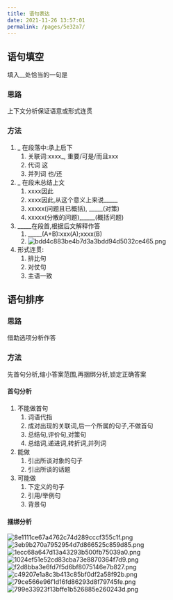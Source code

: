 ```yaml
---
title: 语句表达
date: 2021-11-26 13:57:01
permalink: /pages/5e32a7/
---
```

## 语句填空
填入__处恰当的一句是
### 思路
上下文分析保证语意或形式连贯
### 方法
1. _  在段落中:承上启下 
	1. 关联词:xxxx_,  重要/可是/而且xxx
	2. 代词 这
	3. 并列词 也/还
2. _  在段末总结上文
	1. xxxx因此
	2. xxxx因此,从这个意义上来说_____
	3. xxxxx(问题且已概括), _____(对策)
	4. xxxxx(分散的问题),_____(概括问题)
3. _____在段首,根据后文解释作答
	1. _____(A+B):xxx(A);xxxx(B)
	2. ![bdd4c883be4b7d3a3bdd94d5032ce465.png](/_resources/bdd4c883be4b7d3a3bdd94d5032ce465.png)
4. 形式连贯:
	1. 排比句
	2. 对仗句
	3. 主语一致
## 语句排序
### 思路
借助选项分析作答
### 方法
先首句分析,缩小答案范围,再捆绑分析,锁定正确答案
#### 首句分析
1. 不能做首句
	1. 词语代指
	2. 成对出现的关联词,后一个所属的句子,不做首句
	3. 总结句,评价句,对策句
	4. 总结词,递进词,转折词,并列词
2. 能做
	1. 引出所谈对象的句子
	2. 引出所谈的话题
3. 可能做
	1. 下定义的句子
	2. 引用/举例句
	3. 背景句
#### 捆绑分析
![8e1111ce67a4762c74d289cccf355c1f.png](/_resources/8e1111ce67a4762c74d289cccf355c1f.png)
![3eb9b270a7952954d7d866525c859d85.png](/_resources/3eb9b270a7952954d7d866525c859d85.png)
![1ecc68a647d13a43293b500fb75039a0.png](/_resources/1ecc68a647d13a43293b500fb75039a0.png)
![1024ef51e52cd83cba73e8870364f7d9.png](/_resources/1024ef51e52cd83cba73e8870364f7d9.png)
![f2d8bba3e6fd7f5d6bf8075146e7b827.png](/_resources/f2d8bba3e6fd7f5d6bf8075146e7b827.png)
![c49207e1a8c3b413c85bf0df2a58f92b.png](/_resources/c49207e1a8c3b413c85bf0df2a58f92b.png) 
![79ce566e96f1d16fd86293d8f79745fe.png](/_resources/79ce566e96f1d16fd86293d8f79745fe.png)
![799e33923f13bffe1b526885e260243d.png](/_resources/799e33923f13bffe1b526885e260243d.png)
